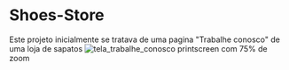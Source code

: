 # Shoes-Store

Este projeto inicialmente se tratava de uma pagina "Trabalhe conosco" de uma loja de sapatos
![tela_trabalhe_conosco](https://user-images.githubusercontent.com/85131741/141012204-54d18b15-c62e-477d-bdf4-1f6bf63515e6.png) printscreen com 75% de zoom
